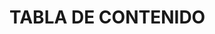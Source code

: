 
# TABLA DE CONTENIDO
<!--
1. [Introducción](#introducci%C3%B3n)
   - Structure of InfoSec (Estructura de la seguridad de la información)
   - Principles of Information Security (Principios de la Seguridad de la Información)
     
2. [InfoSec Domains (Dominios de la seguridad de la información)](#infosec-domains)
   - Network Security (Seguridad de Red)
   - Application Security (Seguridad de Aplicaciones)
   - Operational Security (Seguridad Operacional)
   - Disaster Recovery and Business Continuity (Recuperación ante Desastres y Continuidad del Negocio)
   - Cloud Security (Seguridad en la Nube)
   - Physical Security (Seguridad Física)
   - Mobile Security (Seguridad Móvil)
   - Internet of Things Security (Seguridad del Internet de las Cosas)

3. [Threats (Amenazas)](#threats)
   - Distributed Denial of Service (Denegación de Servicio Distribuida)
   - Ransomware
   - Social Engineering (Ingeniería Social)
   - Insider Threat (Amenazas Internas)
   - Advanced Persistent Threats (Amenazas Persistentes Avanzadas)
     
4. [Cybersecurity Teams](#cybersecurity-teams)
   - Threat Actors (Actores de Amenazas)
   - Red Team
   - Blue Team
   - Purple Team

5. [Job Roles (Roles de trabajo)](#job-roles)
   - Chief Information Security Officer (Director de Seguridad de la Información)
   - Penetration Testers (Pentester)
   - Security Operations Center SOC (SOC)
   - Bug Bounty Hunter (Cazador de Recompensas de Errores)

---

## Introducción
### Structure of InfoSec

La seguridad de la información (InfoSec) trata de salvaguardar la información y los sistemas de personas que no deben tener acceso a ellos.

![Estructura Mundo Digital](images/InfoSec.png)

### Principles of Information Security

---

## InfoSec Domains
### Network Security

### Application Security

### Operational Security

### Disaster Recovery and Business Continuity

### Cloud Security

### Physical Security

### Mobile Security

### Internet of Things Security

---

## Threats
### Distributed Denial of Service

### Ransomware

### Social Engineering

### Insider Threat

### Advanced Persistent Threats

---

## Cybersecurity Teams
### Threat Actors

### Red Team

### Blue Team

### Purple Team

---

## Job Roles
### Chief Information Security Officer

### Penetration Testers

### Security Operations Center SOC

### Bug Bounty Hunter
